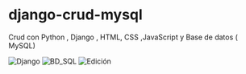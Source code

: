 # django-crud-mysql
Crud con Python , Django , HTML, CSS ,JavaScript y Base de datos ( MySQL)

![Django](https://user-images.githubusercontent.com/102918542/167308417-f474e11d-d23e-40ac-9cbb-6e11daca4ffe.png)
![BD_SQL](https://user-images.githubusercontent.com/102918542/167308420-7467b546-ca05-43d4-a113-0239faaf9d6b.png)
![Edición](https://user-images.githubusercontent.com/102918542/167308424-9f04026b-72eb-45cb-a510-1a4aa88aa45f.png)

